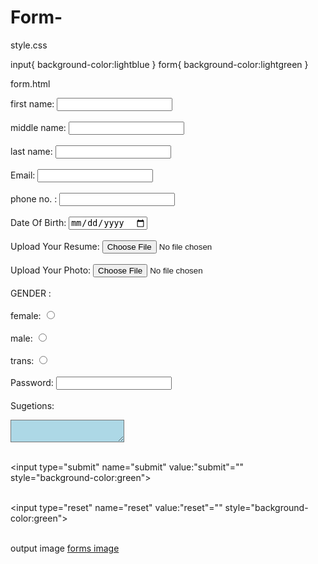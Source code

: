 # Form-

style.css

input{
    background-color:lightblue
}
form{
    background-color:lightgreen
}

form.html

<!-- saved from url=(0031)file:///D:/SAILI/html/form.html -->
<html><head><meta http-equiv="Content-Type" content="text/html; charset=windows-1252">
<link rel="stylesheet" href="./form_files/style.css">
<style>

</style>
<script src="./form_files/styl.js.download"></script>
<title>FORM</title></head>

<body><form>


first name: <input type="name" name="firstname" id="firstname"><br><br>
middle name: <input type="name" name="middlename" id="middlename"><br><br>
last name: <input type="name" name="lastname" id="lastname"><br><br>
Email: <input type="gmail" name="email" id="email"><br><br>
phone no. : <input type="tel" name="mobileno" id="mobileno"><br><br>
Date Of Birth: <input type="date" name="date" id="date"><br><br>
Upload Your Resume: <input type="file" name="photo" id="photo"><br><br>
Upload Your Photo: <input type="file" name="photo" id="photo"><br><br>
GENDER :<br><br>
female: <input type="radio" name="female" id="female"><br><br>
male: <input type="radio" name="male" id="male"><br><br>
trans: <input type="radio" name="tans" id="trans"><br><br>
Password: <input type="password" name="password" id="password"><br><br>
Sugetions:
<textarea name="suggetions" style="background-color:lightblue"></textarea><br><br>
    
<input type="submit" name="submit" value:"submit"="" style="background-color:green"><br><br>
    
<input type="reset" name="reset" value:"reset"="" style="background-color:green"><br><br>
    
</form></body></html>

output image
[forms image](https://user-images.githubusercontent.com/111215095/184526209-e79d7894-51d2-4518-bbc3-4262eb7c98d2.jpg)
